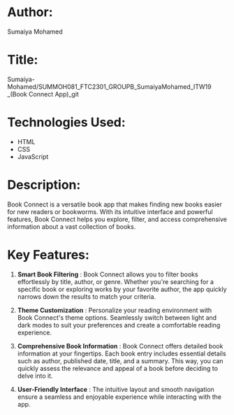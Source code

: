 # Author:  
Sumaiya Mohamed

# Title: 
 Sumaiya-Mohamed/SUMMOH081_FTC2301_GROUPB_SumaiyaMohamed_ITW19
  _(Book Connect App)_git

# Technologies Used:
* HTML
* CSS 
* JavaScript

# Description:
  Book Connect is a versatile book app that makes finding new books easier for new readers or bookworms. With its intuitive interface and powerful features, Book Connect helps you explore, filter, and access comprehensive information about a vast collection of books. 

# Key Features:

1. **Smart Book Filtering** : Book Connect allows you to filter books effortlessly by title, author, or genre. Whether you're searching for a specific book or exploring works by your favorite author, the app quickly narrows down the results to match your criteria.

1. **Theme Customization** : Personalize your reading environment with Book Connect's theme options. Seamlessly switch between light and dark modes to suit your preferences and create a comfortable reading experience.

1. **Comprehensive Book Information** : Book Connect offers detailed book information at your fingertips. Each book entry includes essential details such as author, published date, title, and a summary. This way, you can quickly assess the relevance and appeal of a book before deciding to delve into it.

1. **User-Friendly Interface** : The intuitive layout and smooth navigation ensure a seamless and enjoyable experience while interacting with the app.

